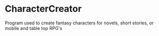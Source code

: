 # CharacterCreator
Program used to create fantasy characters for novels, short stories, or mobile and table top RPG's
